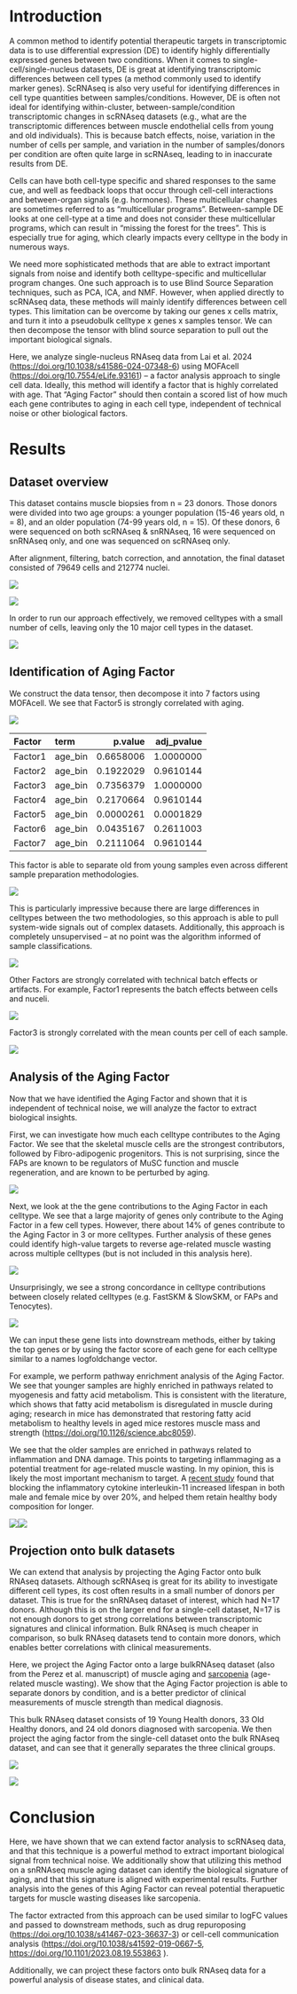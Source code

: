 
# Introduction

A common method to identify potential therapeutic targets in
transcriptomic data is to use differential expression (DE) to identify
highly differentially expressed genes between two conditions. When it
comes to single-cell/single-nucleus datasets, DE is great at identifying
transcriptomic differences between cell types (a method commonly used to
identify marker genes). ScRNAseq is also very useful for identifying
differences in cell type quantities between samples/conditions. However,
DE is often not ideal for identifying within-cluster,
between-sample/condition transcriptomic changes in scRNAseq datasets
(e.g., what are the transcriptomic differences between muscle
endothelial cells from young and old individuals). This is because batch
effects, noise, variation in the number of cells per sample, and
variation in the number of samples/donors per condition are often quite
large in scRNAseq, leading to in inaccurate results from DE.

Cells can have both cell-type specific and shared responses to the same
cue, and well as feedback loops that occur through cell-cell
interactions and between-organ signals (e.g. hormones). These
multicellular changes are sometimes referred to as “multicellular
programs”. Between-sample DE looks at one cell-type at a time and does
not consider these multicellular programs, which can result in “missing
the forest for the trees”. This is especially true for aging, which
clearly impacts every celltype in the body in numerous ways.

We need more sophisticated methods that are able to extract important
signals from noise and identify both celltype-specific and multicellular
program changes. One such approach is to use Blind Source Separation
techniques, such as PCA, ICA, and NMF. However, when applied directly to
scRNAseq data, these methods will mainly identify differences between
cell types. This limitation can be overcome by taking our genes x cells
matrix, and turn it into a pseudobulk celltype x genes x samples tensor.
We can then decompose the tensor with blind source separation to pull
out the important biological signals.

Here, we analyze single-nucleus RNAseq data from Lai et al. 2024
(<https://doi.org/10.1038/s41586-024-07348-6>) using MOFAcell
(<https://doi.org/10.7554/eLife.93161>) – a factor analysis approach to
single cell data. Ideally, this method will identify a factor that is
highly correlated with age. That “Aging Factor” should then contain a
scored list of how much each gene contributes to aging in each cell
type, independent of technical noise or other biological factors.

# Results

## Dataset overview

This dataset contains muscle biopsies from n = 23 donors. Those donors
were divided into two age groups: a younger population (15-46 years old,
n = 8), and an older population (74-99 years old, n = 15). Of these
donors, 6 were sequenced on both scRNAseq & snRNAseq, 16 were sequenced
on snRNAseq only, and one was sequenced on scRNAseq only.

After alignment, filtering, batch correction, and annotation, the final
dataset consisted of 79649 cells and 212774 nuclei.

![](README_files/figure-gfm/umap_overview-1.png)<!-- -->

![](README_files/figure-gfm/umap_qc-1.png)<!-- -->

In order to run our approach effectively, we removed celltypes with a
small number of cells, leaving only the 10 major cell types in the
dataset.

![](README_files/figure-gfm/umap_celltypes_subset-1.png)<!-- -->

## Identification of Aging Factor

We construct the data tensor, then decompose it into 7 factors using
MOFAcell. We see that Factor5 is strongly correlated with aging.

![](README_files/figure-gfm/plot_heatmap1-1.png)<!-- -->

| Factor  | term    |   p.value | adj_pvalue |
|:--------|:--------|----------:|-----------:|
| Factor1 | age_bin | 0.6658006 |  1.0000000 |
| Factor2 | age_bin | 0.1922029 |  0.9610144 |
| Factor3 | age_bin | 0.7356379 |  1.0000000 |
| Factor4 | age_bin | 0.2170664 |  0.9610144 |
| Factor5 | age_bin | 0.0000261 |  0.0001829 |
| Factor6 | age_bin | 0.0435167 |  0.2611003 |
| Factor7 | age_bin | 0.2111064 |  0.9610144 |

This factor is able to separate old from young samples even across
different sample preparation methodologies.

![](README_files/figure-gfm/group_boxplot_Factor5-1.png)<!-- -->

This is particularly impressive because there are large differences in
celltypes between the two methodologies, so this approach is able to
pull system-wide signals out of complex datasets. Additionally, this
approach is completely unsupervised – at no point was the algorithm
informed of sample classifications.

![](README_files/figure-gfm/umap_celltype_split-1.png)<!-- -->

Other Factors are strongly correlated with technical batch effects or
artifacts. For example, Factor1 represents the batch effects between
cells and nuceli.

![](README_files/figure-gfm/group_boxplot_Factor1-1.png)<!-- -->

Factor3 is strongly correlated with the mean counts per cell of each
sample.

![](README_files/figure-gfm/factor1_cor-1.png)<!-- -->

## Analysis of the Aging Factor

Now that we have identified the Aging Factor and shown that it is
independent of technical noise, we will analyze the factor to extract
biological insights.

First, we can investigate how much each celltype contributes to the
Aging Factor. We see that the skeletal muscle cells are the strongest
contributors, followed by Fibro-adipogenic progenitors. This is not
surprising, since the FAPs are known to be regulators of MuSC function
and muscle regeneration, and are known to be perturbed by aging.

![](README_files/figure-gfm/celltype_contributions-1.png)<!-- -->

Next, we look at the the gene contributions to the Aging Factor in each
celltype. We see that a large majority of genes only contribute to the
Aging Factor in a few cell types. However, there about 14% of genes
contribute to the Aging Factor in 3 or more celltypes. Further analysis
of these genes could identify high-value targets to reverse age-related
muscle wasting across multiple celltypes (but is not included in this
analysis here).

![](README_files/figure-gfm/gene_contribution_plots-1.png)<!-- -->

Unsurprisingly, we see a strong concordance in celltype contributions
between closely related celltypes (e.g. FastSKM & SlowSKM, or FAPs and
Tenocytes).

![](README_files/figure-gfm/factor_loading_heatmap-1.png)<!-- -->

We can input these gene lists into downstream methods, either by taking
the top genes or by using the factor score of each gene for each
celltype similar to a names logfoldchange vector.

For example, we perform pathway enrichment analysis of the Aging Factor.
We see that younger samples are highly enriched in pathways related to
myogenesis and fatty acid metabolism. This is consistent with the
literature, which shows that fatty acid metabolism is disregulated in
muscle during aging; research in mice has demonstrated that restoring
fatty acid metabolism to healthy levels in aged mice restores muscle
mass and strength (<https://doi.org/10.1126/science.abc8059>).

We see that the older samples are enriched in pathways related to
inflammation and DNA damage. This points to targeting inflammaging as a
potential treatment for age-related muscle wasting. In my opinion, this
is likely the most important mechanism to target. A [recent
study](https://doi.org/10.1038/s41586-024-07701-9) found that blocking
the inflammatory cytokine interleukin-11 increased lifespan in both male
and female mice by over 20%, and helped them retain healthy body
composition for longer.

![](README_files/figure-gfm/hallmark_pathway_plotting-1.png)<!-- -->![](README_files/figure-gfm/hallmark_pathway_plotting-2.png)<!-- -->

## Projection onto bulk datasets

We can extend that analysis by projecting the Aging Factor onto bulk
RNAseq datasets. Although scRNAseq is great for its ability to
investigate different cell types, its cost often results in a small
number of donors per dataset. This is true for the snRNAseq dataset of
interest, which had N=17 donors. Although this is on the larger end for
a single-cell dataset, N=17 is not enough donors to get strong
correlations between transcriptomic signatures and clinical information.
Bulk RNAseq is much cheaper in comparison, so bulk RNAseq datasets tend
to contain more donors, which enables better correlations with clinical
measurements.

Here, we project the Aging Factor onto a large bulkRNAseq dataset (also
from the Perez et al. manuscript) of muscle aging and
[sarcopenia](https://en.wikipedia.org/wiki/Sarcopenia) (age-related
muscle wasting). We show that the Aging Factor projection is able to
separate donors by condition, and is a better predictor of clinical
measurements of muscle strength than medical diagnosis.

This bulk RNAseq dataset consists of 19 Young Health donors, 33 Old
Healthy donors, and 24 old donors diagnosed with sarcopenia. We then
project the aging factor from the single-cell dataset onto the bulk
RNAseq dataset, and can see that it generally separates the three
clinical groups.

![](README_files/figure-gfm/project_onto_human-1.png)<!-- -->

![](README_files/figure-gfm/human_proj_celltype_diff-1.png)<!-- -->

<!-- ```{r project_onto_human_oldonly, include = FALSE, message = FALSE, warning = FALSE} -->
<!-- ## redo with only aged for clinical correlations -->
<!-- perez_bulk_meta_old <- perez_bulk_meta[perez_bulk_meta$group != "Young Healthy",] -->
<!-- factor_score_perez_old <- factor_score_perez[rownames(factor_score_perez) %in% perez_bulk_meta_old$sample,] -->
<!-- ## organize for plotting -->
<!-- factor_score_perez_old <- factor_score_perez_old[order(rownames(factor_score_perez_old)), sort(colnames(factor_score_perez_old))] -->
<!-- perez_bulk_meta_old <- perez_bulk_meta_old[order(rownames(perez_bulk_meta_old)), ] -->
<!-- perez_bulk_meta_old$group %<>% as.character() -->
<!-- perez_bulk_meta_old$group %<>% factor(levels = c("Old Healthy", "Sarcopenia")) -->
<!-- ``` -->
<!-- ```{r human_clinical_correlations, fig.width = 12, echo = FALSE, message = FALSE, warning = FALSE} -->
<!-- clin_cor <- data.frame(factor_score = factor_score_perez_old[,5], perez_bulk_meta_old[, c(6, 2:5, 7:9)]) %>%  -->
<!--   rownames_to_column("sample") %>% -->
<!--   reshape2::melt(id.vars = c("factor_score", "sample", "group")) %>% -->
<!--   filter(variable != "walkTest") -->
<!-- ggplot(clin_cor, aes(x = factor_score, y = value)) + -->
<!--   geom_point(aes(color = group)) + -->
<!--   theme_classic() + -->
<!--   facet_wrap(~variable, scale = "free_y") + -->
<!--   stat_poly_line(se = FALSE) + -->
<!--   ylab("Clinical Measurement") + -->
<!--   xlab("Aging Factor Expression") -->
<!-- ``` -->

# Conclusion

Here, we have shown that we can extend factor analysis to scRNAseq data,
and that this technique is a powerful method to extract important
biological signal from technical noise. We additionally show that
utilizing this method on a snRNAseq muscle aging dataset can identify
the biological signature of aging, and that this signature is aligned
with experimental results. Further analysis into the genes of this Aging
Factor can reveal potential therapuetic targets for muscle wasting
diseases like sarcopenia.

The factor extracted from this approach can be used similar to logFC
values and passed to downstream methods, such as drug repuroposing
(<https://doi.org/10.1038/s41467-023-36637-3>) or cell-cell
communication analysis (<https://doi.org/10.1038/s41592-019-0667-5>,
<https://doi.org/10.1101/2023.08.19.553863> ).

Additionally, we can project these factors onto bulk RNAseq data for a
powerful analysis of disease states, and clinical data.
